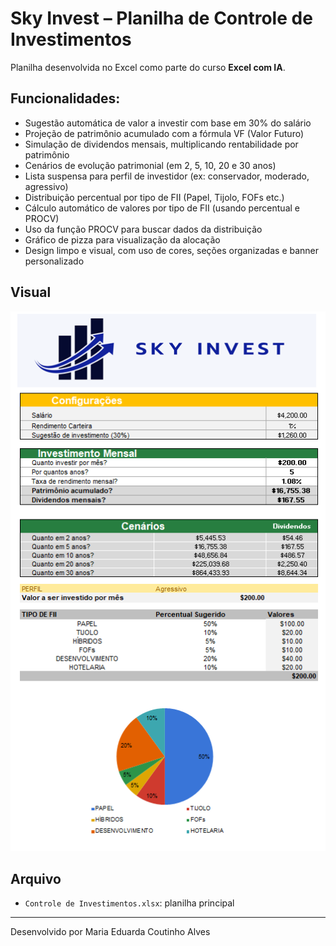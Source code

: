 # Sky Invest – Planilha de Controle de Investimentos

Planilha desenvolvida no Excel como parte do curso **Excel com IA**.

## Funcionalidades:
- Sugestão automática de valor a investir com base em 30% do salário
- Projeção de patrimônio acumulado com a fórmula VF (Valor Futuro)
- Simulação de dividendos mensais, multiplicando rentabilidade por patrimônio
- Cenários de evolução patrimonial (em 2, 5, 10, 20 e 30 anos)
- Lista suspensa para perfil de investidor (ex: conservador, moderado, agressivo)
- Distribuição percentual por tipo de FII (Papel, Tijolo, FOFs etc.)
- Cálculo automático de valores por tipo de FII (usando percentual e PROCV)
- Uso da função PROCV para buscar dados da distribuição
- Gráfico de pizza para visualização da alocação
- Design limpo e visual, com uso de cores, seções organizadas e banner personalizado

## Visual

![Dashboard](dashboard.png)

## Arquivo

- `Controle de Investimentos.xlsx`: planilha principal

---

Desenvolvido por Maria Eduarda Coutinho Alves
